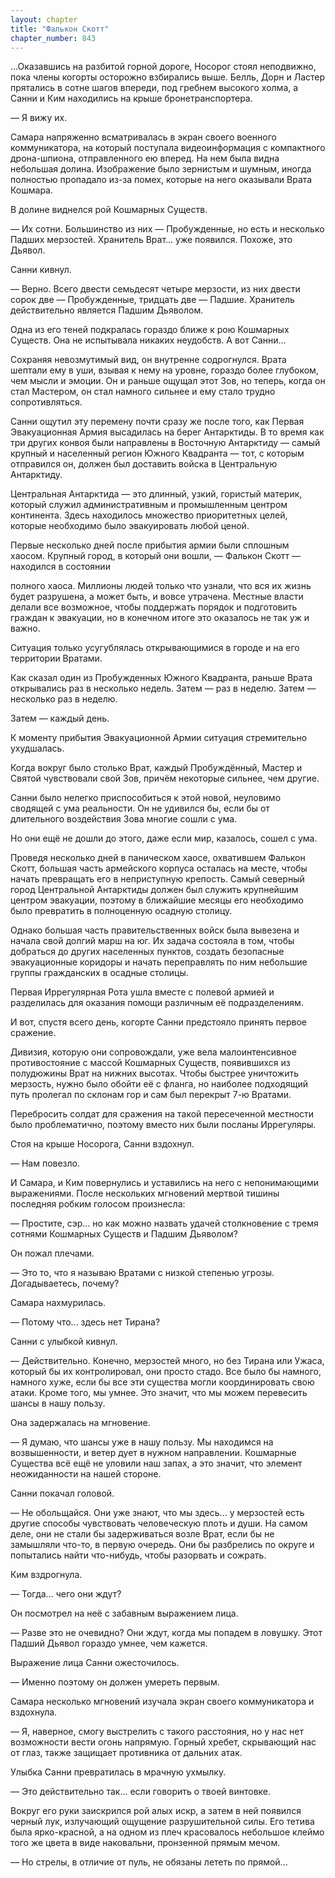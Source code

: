 ```yaml
---
layout: chapter
title: "Фалькон Скотт"
chapter_number: 843
---
```


...Оказавшись на разбитой горной дороге, Носорог стоял неподвижно, пока члены когорты осторожно взбирались выше. Белль, Дорн и Ластер прятались в сотне шагов впереди, под гребнем высокого холма, а Санни и Ким находились на крыше бронетранспортера.

— Я вижу их.

Самара напряженно всматривалась в экран своего военного коммуникатора, на который поступала видеоинформация с компактного дрона-шпиона, отправленного ею вперед. На нем была видна небольшая долина. Изображение было зернистым и шумным, иногда полностью пропадало из-за помех, которые на него оказывали Врата Кошмара.

В долине виднелся рой Кошмарных Существ.

— Их сотни. Большинство из них — Пробужденные, но есть и несколько Падших мерзостей. Хранитель Врат... уже появился. Похоже, это Дьявол.

Санни кивнул.

— Верно. Всего двести семьдесят четыре мерзости, из них двести сорок две — Пробужденные, тридцать две — Падшие. Хранитель действительно является Падшим Дьяволом.

Одна из его теней подкралась гораздо ближе к рою Кошмарных Существ. Она не испытывала никаких неудобств. А вот Санни...

Сохраняя невозмутимый вид, он внутренне содрогнулся. Врата шептали ему в уши, взывая к нему на уровне, гораздо более глубоком, чем мысли и эмоции. Он и раньше ощущал этот Зов, но теперь, когда он стал Мастером, он стал намного сильнее и ему стало трудно сопротивляться.

Санни ощутил эту перемену почти сразу же после того, как Первая Эвакуационная Армия высадилась на берег Антарктиды. В то время как три других конвоя были направлены в Восточную Антарктиду — самый крупный и населенный регион Южного Квадранта — тот, с которым отправился он, должен был доставить войска в Центральную Антарктиду.

Центральная Антарктида — это длинный, узкий, гористый материк, который служил административным и промышленным центром континента. Здесь находилось множество приоритетных целей, которые необходимо было эвакуировать любой ценой.

Первые несколько дней после прибытия армии были сплошным хаосом. Крупный город, в который они вошли, — Фалькон Скотт — находился в состоянии

полного хаоса. Миллионы людей только что узнали, что вся их жизнь будет разрушена, а может быть, и вовсе утрачена. Местные власти делали все возможное, чтобы поддержать порядок и подготовить граждан к эвакуации, но в конечном итоге это оказалось не так уж и важно.

Ситуация только усугублялась открывающимися в городе и на его территории Вратами.

Как сказал один из Пробужденных Южного Квадранта, раньше Врата открывались раз в несколько недель. Затем — раз в неделю. Затем — несколько раз в неделю.

Затем — каждый день.

К моменту прибытия Эвакуационной Армии ситуация стремительно ухудшалась.

Когда вокруг было столько Врат, каждый Пробуждённый, Мастер и Святой чувствовали свой Зов, причём некоторые сильнее, чем другие.

Санни было нелегко приспособиться к этой новой, неуловимо сводящей с ума реальности. Он не удивился бы, если бы от длительного воздействия Зова многие сошли с ума.

Но они ещё не дошли до этого, даже если мир, казалось, сошел с ума.

Проведя несколько дней в паническом хаосе, охватившем Фалькон Скотт, большая часть армейского корпуса осталась на месте, чтобы начать превращать его в неприступную крепость. Самый северный город Центральной Антарктиды должен был служить крупнейшим центром эвакуации, поэтому в ближайшие месяцы его необходимо было превратить в полноценную осадную столицу.

Однако большая часть правительственных войск была вывезена и начала свой долгий марш на юг. Их задача состояла в том, чтобы добраться до других населенных пунктов, создать безопасные эвакуационные коридоры и начать переправлять по ним небольшие группы гражданских в осадные столицы.

Первая Иррегулярная Рота ушла вместе с полевой армией и разделилась для оказания помощи различным её подразделениям.

И вот, спустя всего день, когорте Санни предстояло принять первое сражение.

Дивизия, которую они сопровождали, уже вела малоинтенсивное противостояние с массой Кошмарных Существ, появившихся из полудюжины Врат на нижних высотах. Чтобы быстрее уничтожить мерзость, нужно было обойти её с фланга, но наиболее подходящий путь пролегал по склонам гор и сам был перекрыт 7-ю Вратами.

Перебросить солдат для сражения на такой пересеченной местности было проблематично, поэтому вместо них были посланы Иррегуляры.

Стоя на крыше Носорога, Санни вздохнул.

— Нам повезло.

И Самара, и Ким повернулись и уставились на него с непонимающими выражениями. После нескольких мгновений мертвой тишины последняя робким голосом произнесла:

— Простите, сэр... но как можно назвать удачей столкновение с тремя сотнями Кошмарных Существ и Падшим Дьяволом?

Он пожал плечами.

— Это то, что я называю Вратами с низкой степенью угрозы. Догадываетесь, почему?

Самара нахмурилась.

— Потому что... здесь нет Тирана?

Санни с улыбкой кивнул.

— Действительно. Конечно, мерзостей много, но без Тирана или Ужаса, который бы их контролировал, они просто стадо. Все было бы намного, намного хуже, если бы все эти существа могли координировать свою атаки. Кроме того, мы умнее. Это значит, что мы можем перевесить шансы в нашу пользу.

Она задержалась на мгновение.

— Я думаю, что шансы уже в нашу пользу. Мы находимся на возвышенности, и ветер дует в нужном направлении. Кошмарные Существа всё ещё не уловили наш запах, а это значит, что элемент неожиданности на нашей стороне.

Санни покачал головой.

— Не обольщайся. Они уже знают, что мы здесь... у мерзостей есть другие способы чувствовать человеческую плоть и души. На самом деле, они не стали бы задерживаться возле Врат, если бы не замышляли что-то, в первую очередь. Они бы разбрелись по округе и попытались найти что-нибудь, чтобы разорвать и сожрать.

Ким вздрогнула.

— Тогда... чего они ждут?

Он посмотрел на неё с забавным выражением лица.

— Разве это не очевидно? Они ждут, когда мы попадем в ловушку. Этот Падший Дьявол гораздо умнее, чем кажется.

Выражение лица Санни ожесточилось.

— Именно поэтому он должен умереть первым.

Самара несколько мгновений изучала экран своего коммуникатора и вздохнула.

— Я, наверное, смогу выстрелить с такого расстояния, но у нас нет возможности вести огонь напрямую. Горный хребет, скрывающий нас от глаз, также защищает противника от дальних атак.

Улыбка Санни превратилась в мрачную ухмылку.

— Это действительно так... если говорить о твоей винтовке.

Вокруг его руки заискрился рой алых искр, а затем в ней появился черный лук, излучающий ощущение разрушительной силы. Его тетива была ярко-красной, а на одном из плеч красовалось небольшое клеймо того же цвета в виде наковальни, пронзенной прямым мечом.

— Но стрелы, в отличие от пуль, не обязаны лететь по прямой...